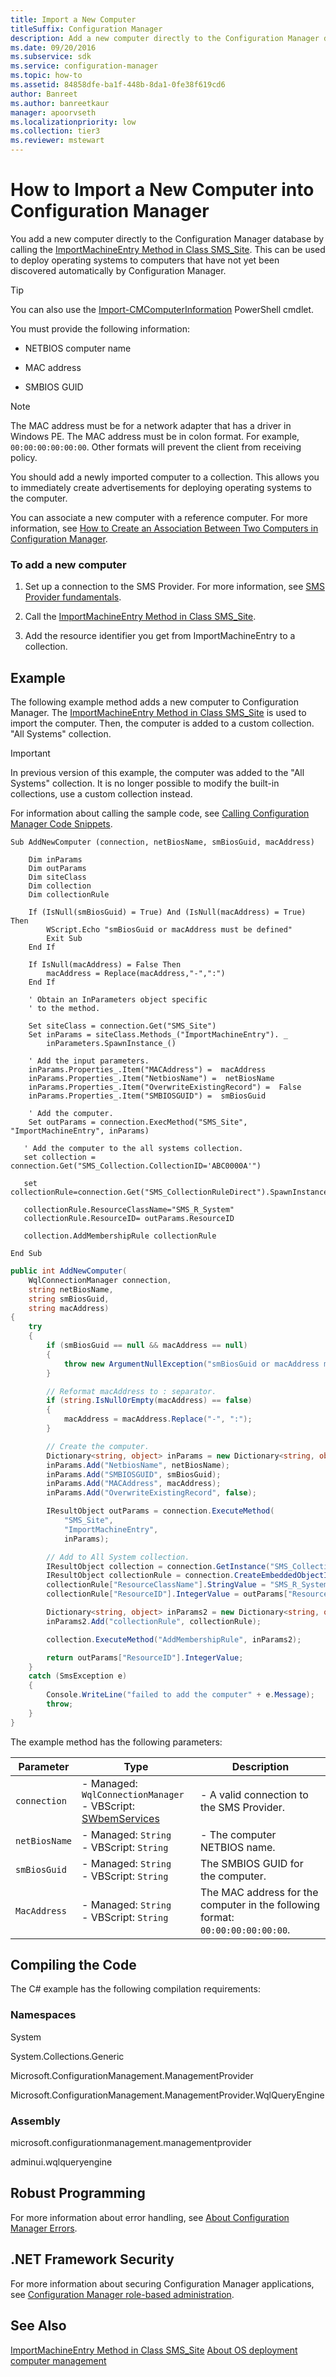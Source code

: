 ```yaml
---
title: Import a New Computer
titleSuffix: Configuration Manager
description: Add a new computer directly to the Configuration Manager database by calling the ImportMachineEntry Method in Class SMS_Site.
ms.date: 09/20/2016
ms.subservice: sdk
ms.service: configuration-manager
ms.topic: how-to
ms.assetid: 84858dfe-ba1f-448b-8da1-0fe38f619cd6
author: Banreet
ms.author: banreetkaur
manager: apoorvseth
ms.localizationpriority: low
ms.collection: tier3
ms.reviewer: mstewart
---
```

# How to Import a New Computer into Configuration Manager
You add a new computer directly to the Configuration Manager database by calling the [ImportMachineEntry Method in Class SMS_Site](../../develop/reference/core/servers/configure/importmachineentry-method-in-class-sms_site.md). This can be used to deploy operating systems to computers that have not yet been discovered automatically by Configuration Manager.

> [!TIP]
> You can also use the [Import-CMComputerInformation](/powershell/module/configurationmanager/import-cmcomputerinformation) PowerShell cmdlet.<!-- SCCMDocs#663 -->


 You must provide the following information:

-   NETBIOS computer name

-   MAC address

-   SMBIOS GUID

> [!NOTE]
>  The MAC address must be for a network adapter that has a driver in Windows PE. The MAC address must be in colon format. For example, `00:00:00:00:00:00`. Other formats will prevent the client from receiving policy.

 You should add a newly imported computer to a collection. This allows you to immediately create advertisements for deploying operating systems to the computer.

 You can associate a new computer with a reference computer. For more information, see [How to Create an Association Between Two Computers in Configuration Manager](../../develop/osd/how-to-create-an-association-between-two-computers-in-configuration-manager.md).

### To add a new computer

1.  Set up a connection to the SMS Provider. For more information, see [SMS Provider fundamentals](../core/understand/sms-provider-fundamentals.md).

2.  Call the [ImportMachineEntry Method in Class SMS_Site](../../develop/reference/core/servers/configure/importmachineentry-method-in-class-sms_site.md).

3.  Add the resource identifier you get from ImportMachineEntry to a collection.

## Example
 The following example method adds a new computer to Configuration Manager. The [ImportMachineEntry Method in Class SMS_Site](../../develop/reference/core/servers/configure/importmachineentry-method-in-class-sms_site.md) is used to import the computer. Then, the computer is added to a custom collection. "All Systems" collection.

> [!IMPORTANT]
>  In previous version of this example, the computer was added to the "All Systems" collection. It is no longer possible to modify the built-in collections, use a custom collection instead.

 For information about calling the sample code, see [Calling Configuration Manager Code Snippets](../../develop/core/understand/calling-code-snippets.md).

```vbs
Sub AddNewComputer (connection, netBiosName, smBiosGuid, macAddress)

    Dim inParams
    Dim outParams
    Dim siteClass
    Dim collection
    Dim collectionRule

    If (IsNull(smBiosGuid) = True) And (IsNull(macAddress) = True) Then
        WScript.Echo "smBiosGuid or macAddress must be defined"
        Exit Sub
    End If

    If IsNull(macAddress) = False Then
        macAddress = Replace(macAddress,"-",":")
    End If

    ' Obtain an InParameters object specific
    ' to the method.

    Set siteClass = connection.Get("SMS_Site")
    Set inParams = siteClass.Methods_("ImportMachineEntry"). _
        inParameters.SpawnInstance_()

    ' Add the input parameters.
    inParams.Properties_.Item("MACAddress") =  macAddress
    inParams.Properties_.Item("NetbiosName") =  netBiosName
    inParams.Properties_.Item("OverwriteExistingRecord") =  False
    inParams.Properties_.Item("SMBIOSGUID") =  smBiosGuid

    ' Add the computer.
    Set outParams = connection.ExecMethod("SMS_Site", "ImportMachineEntry", inParams)

   ' Add the computer to the all systems collection.
   set collection = connection.Get("SMS_Collection.CollectionID='ABC0000A'")

   set collectionRule=connection.Get("SMS_CollectionRuleDirect").SpawnInstance_

   collectionRule.ResourceClassName="SMS_R_System"
   collectionRule.ResourceID= outParams.ResourceID

   collection.AddMembershipRule collectionRule

End Sub
```

```c#
public int AddNewComputer(
    WqlConnectionManager connection,
    string netBiosName,
    string smBiosGuid,
    string macAddress)
{
    try
    {
        if (smBiosGuid == null && macAddress == null)
        {
            throw new ArgumentNullException("smBiosGuid or macAddress must be defined");
        }

        // Reformat macAddress to : separator.
        if (string.IsNullOrEmpty(macAddress) == false)
        {
            macAddress = macAddress.Replace("-", ":");
        }

        // Create the computer.
        Dictionary<string, object> inParams = new Dictionary<string, object>();
        inParams.Add("NetbiosName", netBiosName);
        inParams.Add("SMBIOSGUID", smBiosGuid);
        inParams.Add("MACAddress", macAddress);
        inParams.Add("OverwriteExistingRecord", false);

        IResultObject outParams = connection.ExecuteMethod(
            "SMS_Site",
            "ImportMachineEntry",
            inParams);

        // Add to All System collection.
        IResultObject collection = connection.GetInstance("SMS_Collection.collectionId='ABC0000A'");
        IResultObject collectionRule = connection.CreateEmbeddedObjectInstance("SMS_CollectionRuleDirect");
        collectionRule["ResourceClassName"].StringValue = "SMS_R_System";
        collectionRule["ResourceID"].IntegerValue = outParams["ResourceID"].IntegerValue;

        Dictionary<string, object> inParams2 = new Dictionary<string, object>();
        inParams2.Add("collectionRule", collectionRule);

        collection.ExecuteMethod("AddMembershipRule", inParams2);

        return outParams["ResourceID"].IntegerValue;
    }
    catch (SmsException e)
    {
        Console.WriteLine("failed to add the computer" + e.Message);
        throw;
    }
}

```

 The example method has the following parameters:

|Parameter|Type|Description|
|-|-|-|
|`connection`|-   Managed: `WqlConnectionManager`<br />-   VBScript: [SWbemServices](/windows/win32/wmisdk/swbemservices)|-   A valid connection to the SMS Provider.|
|`netBiosName`|-   Managed: `String`<br />-   VBScript: `String`|-   The computer NETBIOS name.|
|`smBiosGuid`|-   Managed: `String`<br />-   VBScript: `String`|The SMBIOS GUID for the computer.|
|`MacAddress`|-   Managed: `String`<br />-   VBScript: `String`|The MAC address for the computer in the following format: `00:00:00:00:00:00`.|

## Compiling the Code
 The C# example has the following compilation requirements:

### Namespaces
 System

 System.Collections.Generic

 Microsoft.ConfigurationManagement.ManagementProvider

 Microsoft.ConfigurationManagement.ManagementProvider.WqlQueryEngine

### Assembly
 microsoft.configurationmanagement.managementprovider

 adminui.wqlqueryengine

## Robust Programming
 For more information about error handling, see [About Configuration Manager Errors](../../develop/core/understand/about-configuration-manager-errors.md).

## .NET Framework Security
 For more information about securing Configuration Manager applications, see [Configuration Manager role-based administration](../../develop/core/servers/configure/role-based-administration.md).

## See Also

 [ImportMachineEntry Method in Class SMS_Site](../../develop/reference/core/servers/configure/importmachineentry-method-in-class-sms_site.md)
 [About OS deployment computer management](about-computer-management.md)
